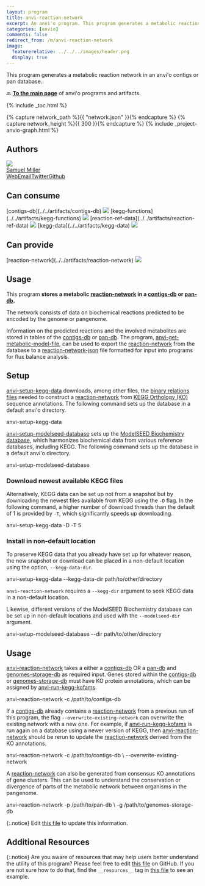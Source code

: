 ```yaml
---
layout: program
title: anvi-reaction-network
excerpt: An anvi'o program. This program generates a metabolic reaction network in an anvi&#x27;o contigs or pan database.
categories: [anvio]
comments: false
redirect_from: /m/anvi-reaction-network
image:
  featurerelative: ../../../images/header.png
  display: true
---
```


This program generates a metabolic reaction network in an anvi&#x27;o contigs or pan database..

🔙 **[To the main page](../../)** of anvi'o programs and artifacts.


{% include _toc.html %}
<div id="svg" class="subnetwork"></div>
{% capture network_path %}{{ "network.json" }}{% endcapture %}
{% capture network_height %}{{ 300 }}{% endcapture %}
{% include _project-anvio-graph.html %}


## Authors

<div class="anvio-person"><div class="anvio-person-info"><div class="anvio-person-photo"><img class="anvio-person-photo-img" src="../../images/authors/semiller10.jpg" /></div><div class="anvio-person-info-box"><a href="/people/semiller10" target="_blank"><span class="anvio-person-name">Samuel Miller</span></a><div class="anvio-person-social-box"><a href="https://semiller10.github.io" class="person-social" target="_blank"><i class="fa fa-fw fa-home"></i>Web</a><a href="mailto:samuelmiller10@gmail.com" class="person-social" target="_blank"><i class="fa fa-fw fa-envelope-square"></i>Email</a><a href="http://twitter.com/smiller_science" class="person-social" target="_blank"><i class="fa fa-fw fa-twitter-square"></i>Twitter</a><a href="http://github.com/semiller10" class="person-social" target="_blank"><i class="fa fa-fw fa-github"></i>Github</a></div></div></div></div>



## Can consume


<p style="text-align: left" markdown="1"><span class="artifact-r">[contigs-db](../../artifacts/contigs-db) <img src="../../images/icons/DB.png" class="artifact-icon-mini" /></span> <span class="artifact-r">[kegg-functions](../../artifacts/kegg-functions) <img src="../../images/icons/CONCEPT.png" class="artifact-icon-mini" /></span> <span class="artifact-r">[reaction-ref-data](../../artifacts/reaction-ref-data) <img src="../../images/icons/DB.png" class="artifact-icon-mini" /></span> <span class="artifact-r">[kegg-data](../../artifacts/kegg-data) <img src="../../images/icons/DB.png" class="artifact-icon-mini" /></span></p>


## Can provide


<p style="text-align: left" markdown="1"><span class="artifact-p">[reaction-network](../../artifacts/reaction-network) <img src="../../images/icons/CONCEPT.png" class="artifact-icon-mini" /></span></p>


## Usage


This program **stores a metabolic <span class="artifact-n">[reaction-network](/help/main/artifacts/reaction-network)</span> in a <span class="artifact-n">[contigs-db](/help/main/artifacts/contigs-db)</span> or <span class="artifact-n">[pan-db](/help/main/artifacts/pan-db)</span>.**

The network consists of data on biochemical reactions predicted to be encoded by the genome or pangenome.

Information on the predicted reactions and the involved metabolites are stored in tables of the <span class="artifact-n">[contigs-db](/help/main/artifacts/contigs-db)</span> or <span class="artifact-n">[pan-db](/help/main/artifacts/pan-db)</span>. The program, <span class="artifact-p">[anvi-get-metabolic-model-file](/help/main/programs/anvi-get-metabolic-model-file)</span>, can be used to export the <span class="artifact-n">[reaction-network](/help/main/artifacts/reaction-network)</span> from the database to a <span class="artifact-n">[reaction-network-json](/help/main/artifacts/reaction-network-json)</span> file formatted for input into programs for flux balance analysis.

## Setup

<span class="artifact-p">[anvi-setup-kegg-data](/help/main/programs/anvi-setup-kegg-data)</span> downloads, among other files, the [binary relations files](https://www.genome.jp/brite/br08906) needed to construct a <span class="artifact-n">[reaction-network](/help/main/artifacts/reaction-network)</span> from [KEGG Orthology (KO)](https://www.genome.jp/kegg/ko.html) sequence annotations. The following command sets up the database in a default anvi'o directory.

<div class="codeblock" markdown="1">
anvi&#45;setup&#45;kegg&#45;data
</div>

<span class="artifact-p">[anvi-setup-modelseed-database](/help/main/programs/anvi-setup-modelseed-database)</span> sets up the [ModelSEED Biochemistry database](https://github.com/ModelSEED/ModelSEEDDatabase), which harmonizes biochemical data from various reference databases, including KEGG. The following command sets up the database in a default anvi'o directory.

<div class="codeblock" markdown="1">
anvi&#45;setup&#45;modelseed&#45;database
</div>

### Download newest available KEGG files

Alternatively, KEGG data can be set up not from a snapshot but by downloading the newest files available from KEGG using the `-D` flag. In the following command, a higher number of download threads than the default of 1 is provided by `-T`, which significantly speeds up downloading.

<div class="codeblock" markdown="1">
anvi&#45;setup&#45;kegg&#45;data &#45;D &#45;T 5
</div>

### Install in non-default location

To preserve KEGG data that you already have set up for whatever reason, the new snapshot or download can be placed in a non-default location using the option, `--kegg-data-dir`.

<div class="codeblock" markdown="1">
anvi&#45;setup&#45;kegg&#45;data &#45;&#45;kegg&#45;data&#45;dir path/to/other/directory
</div>

`anvi-reaction-network` requires a `--kegg-dir` argument to seek KEGG data in a non-default location.

Likewise, different versions of the ModelSEED Biochemistry database can be set up in non-default locations and used with the `--modelseed-dir` argument.

<div class="codeblock" markdown="1">
anvi&#45;setup&#45;modelseed&#45;database &#45;&#45;dir path/to/other/directory
</div>

## Usage

<span class="artifact-p">[anvi-reaction-network](/help/main/programs/anvi-reaction-network)</span> takes a either a <span class="artifact-n">[contigs-db](/help/main/artifacts/contigs-db)</span> OR a <span class="artifact-n">[pan-db](/help/main/artifacts/pan-db)</span> and <span class="artifact-n">[genomes-storage-db](/help/main/artifacts/genomes-storage-db)</span> as required input. Genes stored within the <span class="artifact-n">[contigs-db](/help/main/artifacts/contigs-db)</span> or <span class="artifact-n">[genomes-storage-db](/help/main/artifacts/genomes-storage-db)</span> must have KO protein annotations, which can be assigned by <span class="artifact-p">[anvi-run-kegg-kofams](/help/main/programs/anvi-run-kegg-kofams)</span>.

<div class="codeblock" markdown="1">
anvi&#45;reaction&#45;network &#45;c /path/to/contigs&#45;db
</div>

If a <span class="artifact-n">[contigs-db](/help/main/artifacts/contigs-db)</span> already contains a <span class="artifact-n">[reaction-network](/help/main/artifacts/reaction-network)</span> from a previous run of this program, the flag `--overwrite-existing-network` can overwrite the existing network with a new one. For example, if <span class="artifact-p">[anvi-run-kegg-kofams](/help/main/programs/anvi-run-kegg-kofams)</span> is run again on a database using a newer version of KEGG, then <span class="artifact-p">[anvi-reaction-network](/help/main/programs/anvi-reaction-network)</span> should be rerun to update the <span class="artifact-n">[reaction-network](/help/main/artifacts/reaction-network)</span> derived from the KO annotations.

<div class="codeblock" markdown="1">
anvi&#45;reaction&#45;network &#45;c /path/to/contigs&#45;db \
                      &#45;&#45;overwrite&#45;existing&#45;network
</div>

A <span class="artifact-n">[reaction-network](/help/main/artifacts/reaction-network)</span> can also be generated from consensus KO annotations of gene clusters. This can be used to understand the conservation or divergence of parts of the metabolic network between organisms in the pangenome.

<div class="codeblock" markdown="1">
anvi&#45;reaction&#45;network &#45;p /path/to/pan&#45;db \
                      &#45;g /path/to/genomes&#45;storage&#45;db
</div>


{:.notice}
Edit [this file](https://github.com/merenlab/anvio/tree/master/anvio/docs/programs/anvi-reaction-network.md) to update this information.


## Additional Resources



{:.notice}
Are you aware of resources that may help users better understand the utility of this program? Please feel free to edit [this file](https://github.com/merenlab/anvio/tree/master/bin/anvi-reaction-network) on GitHub. If you are not sure how to do that, find the `__resources__` tag in [this file](https://github.com/merenlab/anvio/blob/master/bin/anvi-interactive) to see an example.

